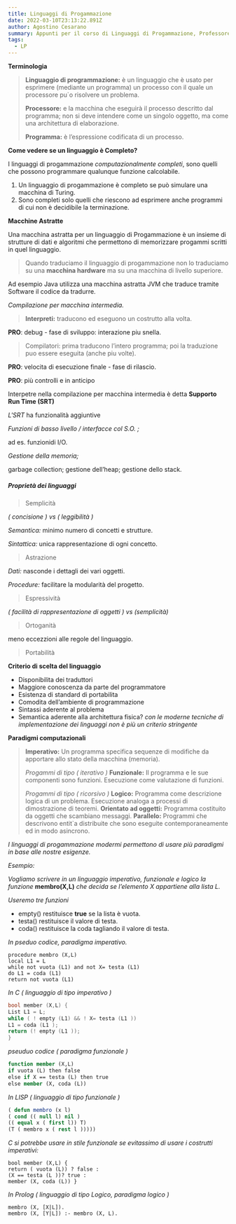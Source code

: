 ```yaml
---
title: Linguaggi di Progammazione
date: 2022-03-10T23:13:22.891Z
author: Agostino Cesarano
summary: Appunti per il corso di Linguaggi di Progammazione, Professore Bonatti.
tags:
  - LP
---
```

**Terminologia**

> **Linguaggio di programmazione:** è un linguaggio che è usato
> per esprimere (mediante un programma) un processo con il quale
> un processore pu`o risolvere un problema.
>
> **Processore:** e la macchina che eseguirà il processo descritto dal
> programma; non si deve intendere come un singolo oggetto, ma
> come una architettura di elaborazione.
>
> **Programma:** è l’espressione codificata di un processo.

**Come vedere se un linguaggio è Completo?**

I linguaggi di progammazione *computazionalmente completi*, sono quelli che possono
programmare qualunque funzione calcolabile.

1. Un linguaggio di progammazione è completo se può simulare una macchina di Turing.
2. Sono completi solo quelli che riescono ad esprimere anche programmi di cui non è decidibile la terminazione.

**Macchine Astratte**

Una macchina astratta per un linguaggio di Progammazione è un insieme di strutture di dati e algoritmi che permettono di memorizzare progammi scritti in quel linguaggio.

> Quando traduciamo il linguaggio di progammazione non lo traduciamo su una **macchina hardware** ma su una macchina di livello superiore.

Ad esempio Java utilizza una macchina astratta JVM che traduce tramite Software il codice da tradurre.

*Compilazione per macchina intermedia.*

> **Interpreti:** traducono ed eseguono un costrutto alla volta.

**PRO**: debug - fase di sviluppo: interazione piu snella.

> Compilatori: prima traducono l’intero programma; poi la
> traduzione puo essere eseguita (anche piu volte).

**PRO**: velocita di esecuzione finale - fase di rilascio.

**PRO**: più controlli e in anticipo

Interpetre nella compilazione per macchina intermedia è detta **Supporto Run Time (SRT)**

*L'SRT* ha funzionalità aggiuntive

*Funzioni di basso livello / interfacce col S.O. ;* 

ad es. funzionidi I/O.

*Gestione della memoria;* 

garbage collection; gestione dell’heap; gestione dello stack.

##### Proprietà dei linguaggi

> Semplicità

*( concisione ) vs ( leggibilità )*

*Semantica:* minimo numero di concetti e strutture.

*Sintattica:* unica rappresentazione di ogni concetto.

> Astrazione

*Dati:* nasconde i dettagli dei vari oggetti.

*Procedure:* facilitare la modularità del progetto.

> Espressività

*( facilità di rappresentazione di oggetti ) vs (semplicità)*

> Ortoganità

meno eccezzioni alle regole del linguaggio.

> Portabilità

**Criterio di scelta del linguaggio**

* Disponibilita dei traduttori
* Maggiore conoscenza da parte del programmatore
* Esistenza di standard di portabilita
* Comodita dell’ambiente di programmazione
* Sintassi aderente al problema
* Semantica aderente alla architettura fisica?
  *con le moderne tecniche di implementazione dei linguaggi non è più un criterio stringente*

**Paradigmi computazionali**

> **Imperativo:** Un programma specifica sequenze di modifiche da apportare allo stato della macchina (memoria).
>
> *Progammi di tipo ( iterativo )*
> **Funzionale:** Il programma e le sue componenti sono funzioni. Esecuzione come valutazione di funzioni.
>
> *Progammi di tipo ( ricorsivo )*
> **Logico:** Programma come descrizione logica di un problema. Esecuzione analoga a processi di dimostrazione di teoremi.
> **Orientato ad oggetti:** Programma costituito da oggetti che scambiano messaggi.
> **Parallelo:** Programmi che descrivono entit`a distribuite che sono eseguite contemporaneamente ed in modo asincrono.

*I linguaggi di progammazione modermi permettono di usare più paradigmi in base alle nostre esigenze.*

*Esempio:*

*Vogliamo scrivere in un linguaggio imperativo, funzionale e logico la funzione* **membro(X,L)** *che decida se l’elemento X appartiene alla lista L.*

*Useremo tre funzioni* 

* empty() restituisce **true** se la lista è vuota.
* testa() restituisce il valore di testa.
* coda() restituisce la coda tagliando il valore di testa.

*In pseduo codice, paradigma imperativo.*

```
procedure membro (X,L)
local L1 = L
while not vuota (L1) and not X= testa (L1)
do L1 = coda (L1)
return not vuota (L1)
```

*In C ( linguaggio di tipo imperativo )*

```c
bool member (X,L) {
List L1 = L;
while ( ! empty (L1) && ! X= testa (L1 ))
L1 = coda (L1 );
return (! empty (L1 ));
}
```

*pseuduo codice ( paradigma funzionale )*

```lisp
function member (X,L)
if vuota (L) then false
else if X == testa (L) then true
else member (X, coda (L))
```

*In LISP ( linguaggio di tipo funzionale )*

```lisp
( defun membro (x l)
( cond (( null l) nil )
(( equal x ( first l)) T)
(T ( membro x ( rest l )))))
```

*C si potrebbe usare in stile funzionale se evitassimo di usare i costrutti imperativi:*

```ags
bool member (X,L) {
return ( vuota (L)) ? false :
(X == testa (L ))? true :
member (X, coda (L)) }
```

*In Prolog ( linguaggio di tipo Logico, paradigma logico )*

```
membro (X, [X|L]).
membro (X, [Y|L]) :- membro (X, L).
```